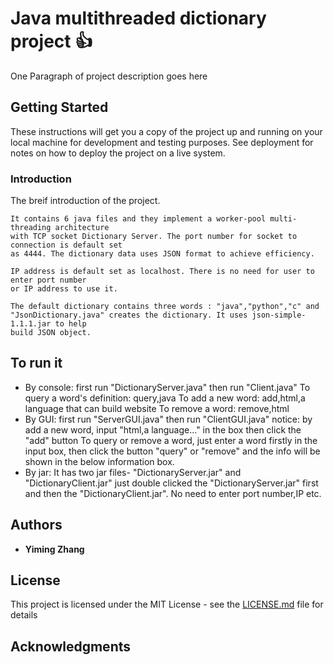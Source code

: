 # Java multithreaded dictionary project :+1:

One Paragraph of project description goes here

## Getting Started

These instructions will get you a copy of the project up and running on your local machine for development and testing purposes. See deployment for notes on how to deploy the project on a live system.

### Introduction

The breif introduction of the project.

```
It contains 6 java files and they implement a worker-pool multi-threading architecture
with TCP socket Dictionary Server. The port number for socket to connection is default set 
as 4444. The dictionary data uses JSON format to achieve efficiency.

IP address is default set as localhost. There is no need for user to enter port number 
or IP address to use it.

The default dictionary contains three words : "java","python","c" and
"JsonDictionary.java" creates the dictionary. It uses json-simple-1.1.1.jar to help
build JSON object.
```

## To run it

* By console: first run "DictionaryServer.java" then run "Client.java"
                 To query a word's definition:  query,java
		 To add a new word: add,html,a language that can build website
		 To remove a word: remove,html
* By GUI: first run "ServerGUI.java" then run "ClientGUI.java"
		notice: by add a new word, input "html,a language..." in the box
 			then click the "add" button
		To query or remove a word, just enter a word firstly in the input box,
		then click the button "query" or "remove" and the info will be shown
 		in the below information box.
* By jar: It has two jar files- "DictionaryServer.jar" and "DictionaryClient.jar"
	    just double clicked the "DictionaryServer.jar" first and then the
	    "DictionaryClient.jar". No need to enter port number,IP etc.


## Authors

* **Yiming Zhang** 

## License

This project is licensed under the MIT License - see the [LICENSE.md](LICENSE.md) file for details

## Acknowledgments


